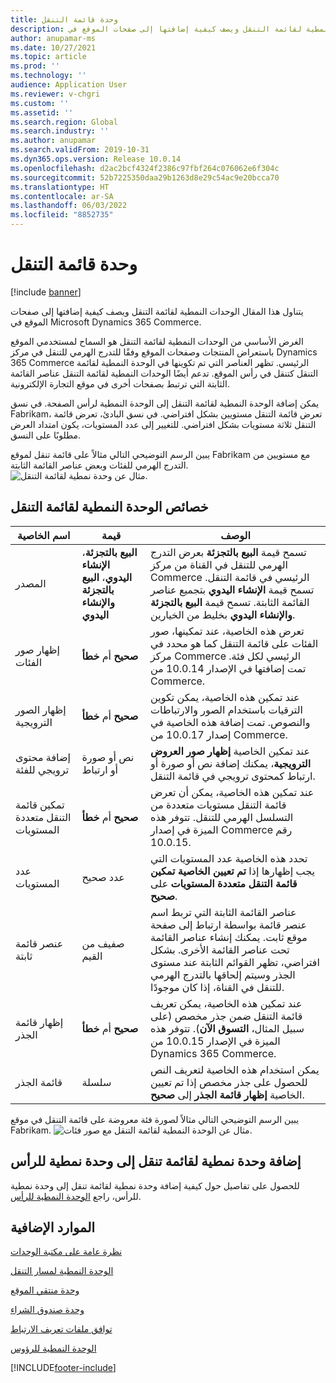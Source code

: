 ```yaml
---
title: وحدة قائمة التنقل
description: يتناول هذا المقال الوحدات النمطية لقائمة التنقل ويصف كيفية إضافتها إلى صفحات الموقع في Microsoft Dynamics 365 Commerce.
author: anupamar-ms
ms.date: 10/27/2021
ms.topic: article
ms.prod: ''
ms.technology: ''
audience: Application User
ms.reviewer: v-chgri
ms.custom: ''
ms.assetid: ''
ms.search.region: Global
ms.search.industry: ''
ms.author: anupamar
ms.search.validFrom: 2019-10-31
ms.dyn365.ops.version: Release 10.0.14
ms.openlocfilehash: d2ac2bcf4324f2386c97fbf264c076062e6f304c
ms.sourcegitcommit: 52b7225350daa29b1263d8e29c54ac9e20bcca70
ms.translationtype: HT
ms.contentlocale: ar-SA
ms.lasthandoff: 06/03/2022
ms.locfileid: "8852735"
---
```

# <a name="navigation-menu-module"></a>وحدة قائمة التنقل

[!include [banner](includes/banner.md)]

يتناول هذا المقال الوحدات النمطية لقائمة التنقل ويصف كيفية إضافتها إلى صفحات الموقع في Microsoft Dynamics 365 Commerce.

الغرض الأساسي من الوحدات النمطية لقائمة التنقل هو السماح لمستخدمي الموقع باستعراض المنتجات وصفحات الموقع وفقًا للتدرج الهرمي للتنقل في مركز Dynamics 365 Commerce الرئيسي. تظهر العناصر التي تم تكوينها في الوحدة النمطية لقائمة التنقل كتنقل في رأس الموقع. تدعم أيضًا الوحدات النمطية لقائمة التنقل عناصر القائمة الثابتة التي ترتبط بصفحات أخرى في موقع التجارة الإلكترونية.

يمكن إضافة الوحدة النمطية لقائمة التنقل إلى الوحدة النمطية لرأس الصفحة. في نسق Fabrikam، تعرض قائمة التنقل مستويين بشكل افتراضي. في نسق البادئ، تعرض قائمة التنقل ثلاثة مستويات بشكل افتراضي. للتغيير إلى عدد المستويات، يكون امتداد العرض مطلوبًا على النسق.

يبين الرسم التوضيحي التالي مثالاً على قائمة تنقل لموقع Fabrikam مع مستويين من التدرج الهرمي للفئات وبعض عناصر القائمة الثابتة.
![مثال عن وحدة نمطية لقائمة التنقل.](./media/ecommerce-header.png)

## <a name="navigation-menu-module-properties"></a>خصائص الوحدة النمطية لقائمة التنقل

| اسم الخاصية             | قيمة                 | الوصف |
|---------------------------|-----------------------|-------------|
| المصدر                  | **البيع بالتجزئة**، **الإنشاء اليدوي**، **البيع بالتجزئة والإنشاء اليدوي** | تسمح قيمة **البيع بالتجزئة** بعرض التدرج الهرمي للتنقل في القناة من مركز Commerce الرئيسي في قائمة التنقل. تسمح قيمة **الإنشاء اليدوي** بتجميع عناصر القائمة الثابتة. تسمح قيمة **البيع بالتجزئة والإنشاء اليدوي** بخليط من الخيارين. |
| إظهار صور الفئات | **صحيح** أم **خطأ**    | تعرض هذه الخاصية، عند تمكينها، صور الفئات على قائمة التنقل كما هو محدد في مركز Commerce الرئيسي لكل فئة. تمت إضافتها في الإصدار 10.0.14 من Commerce. |
| إظهار الصور الترويجية | **صحيح** أم **خطأ** | عند تمكين هذه الخاصية، يمكن تكوين الترقيات باستخدام الصور والارتباطات والنصوص. تمت إضافة هذه الخاصية في إصدار 10.0.17 من Commerce. |
|إضافة محتوى ترويجي للفئة | نص أو صورة أو ارتباط | عند تمكين الخاصية **إظهار صور العروض الترويجية**، يمكنك إضافة نص أو صورة أو ارتباط كمحتوى ترويجي في قائمة التنقل. |
| تمكين قائمة التنقل متعددة المستويات | **صحيح** أم **خطأ** | عند تمكين هذه الخاصية، يمكن أن تعرض قائمة التنقل مستويات متعددة من التسلسل الهرمي للتنقل. تتوفر هذه الميزة في إصدار Commerce رقم 10.0.15. |
| عدد المستويات | عدد صحيح | تحدد هذه الخاصية عدد المستويات التي يجب إظهارها إذا **تم تعيين الخاصية تمكين قائمة التنقل متعددة المستويات** على **صحيح**. |
| عنصر قائمة ثابتة| صفيف من القيم| عناصر القائمة الثابتة التي تربط اسم عنصر قائمة بواسطة ارتباط إلى صفحة موقع ثابت. يمكنك إنشاء عناصر القائمة تحت عناصر القائمة الأخرى. بشكل افتراضي، تظهر القوائم الثابتة عند مستوى الجذر وسيتم إلحاقها بالتدرج الهرمي للتنقل في القناة، إذا كان موجودًا. |
| إظهار قائمة الجذر | **صحيح** أم **خطأ** | عند تمكين هذه الخاصية، يمكن تعريف قائمة التنقل ضمن جذر مخصص (على سبيل المثال، **التسوق الآن**). تتوفر هذه الميزة في الإصدار 10.0.15 من Dynamics 365 Commerce. |
| قائمة الجذر | سلسلة | يمكن استخدام هذه الخاصية لتعريف النص للحصول على جذر مخصص إذا تم تعيين الخاصية **إظهار قائمة الجذر** إلى **صحيح**. |

يبين الرسم التوضيحي التالي مثالاً لصورة فئة معروضة على قائمة التنقل في موقع Fabrikam.
![مثال عن الوحدة النمطية لقائمة التنقل مع صور فئات.](./media/ecommerce-categoryimages.PNG)

## <a name="add-a-navigation-menu-module-to-a-header-module"></a>إضافة وحدة نمطية لقائمة تنقل إلى وحدة نمطية للرأس

للحصول على تفاصيل حول كيفية إضافة وحدة نمطية لقائمة تنقل إلى وحدة نمطية للرأس، راجع [الوحدة النمطية للرأس](author-header-module.md).

## <a name="additional-resources"></a>الموارد الإضافية

[نظرة عامة على مكتبة الوحدات](starter-kit-overview.md)

[الوحدة النمطية لمسار التنقل](add-breadcrumb.md)

[وحدة منتقي الموقع](site-selector.md)

[وحدة صندوق الشراء](add-buy-box.md)

[توافق ملفات تعريف الارتباط](cookie-compliance.md)

[الوحدة النمطية للرؤوس](author-header-module.md)


[!INCLUDE[footer-include](../includes/footer-banner.md)]
